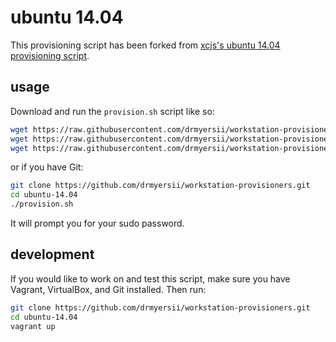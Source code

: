 # ubuntu 14.04

This provisioning script has been forked from [xcjs's ubuntu 14.04 provisioning script](https://github.com/xcjs/workstation-provision/tree/master/ubuntu-14.04).


## usage

Download and run the ```provision.sh``` script like so:

```bash
wget https://raw.githubusercontent.com/drmyersii/workstation-provisioners/master/ubuntu-14.04/consolas.sh
wget https://raw.githubusercontent.com/drmyersii/workstation-provisioners/master/ubuntu-14.04/fixubuntu.sh
wget https://raw.githubusercontent.com/drmyersii/workstation-provisioners/master/ubuntu-14.04/provision.sh | bash
```

or if you have Git:

```bash
git clone https://github.com/drmyersii/workstation-provisioners.git
cd ubuntu-14.04
./provision.sh
```

It will prompt you for your sudo password.


## development

If you would like to work on and test this script, make sure you have Vagrant, VirtualBox, and Git installed. Then run:

```bash
git clone https://github.com/drmyersii/workstation-provisioners.git
cd ubuntu-14.04
vagrant up
```
